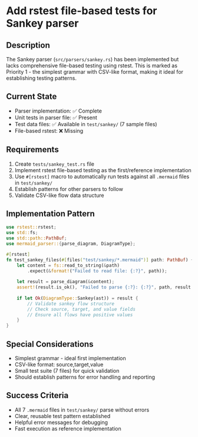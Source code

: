 # Add rstest file-based tests for Sankey parser

## Description
The Sankey parser (`src/parsers/sankey.rs`) has been implemented but lacks comprehensive file-based testing using rstest. This is marked as Priority 1 - the simplest grammar with CSV-like format, making it ideal for establishing testing patterns.

## Current State
- Parser implementation: ✅ Complete
- Unit tests in parser file: ✅ Present
- Test data files: ✅ Available in `test/sankey/` (7 sample files)
- File-based rstest: ❌ Missing

## Requirements
1. Create `tests/sankey_test.rs` file
2. Implement rstest file-based testing as the first/reference implementation
3. Use `#[rstest]` macro to automatically run tests against all `.mermaid` files in `test/sankey/`
4. Establish patterns for other parsers to follow
5. Validate CSV-like flow data structure

## Implementation Pattern
```rust
use rstest::rstest;
use std::fs;
use std::path::PathBuf;
use mermaid_parser::{parse_diagram, DiagramType};

#[rstest]
fn test_sankey_files(#[files("test/sankey/*.mermaid")] path: PathBuf) {
    let content = fs::read_to_string(&path)
        .expect(&format!("Failed to read file: {:?}", path));
    
    let result = parse_diagram(&content);
    assert!(result.is_ok(), "Failed to parse {:?}: {:?}", path, result.err());
    
    if let Ok(DiagramType::Sankey(ast)) = result {
        // Validate sankey flow structure
        // Check source, target, and value fields
        // Ensure all flows have positive values
    }
}
```

## Special Considerations
- Simplest grammar - ideal first implementation
- CSV-like format: source,target,value
- Small test suite (7 files) for quick validation
- Should establish patterns for error handling and reporting

## Success Criteria
- All 7 `.mermaid` files in `test/sankey/` parse without errors
- Clear, reusable test pattern established
- Helpful error messages for debugging
- Fast execution as reference implementation